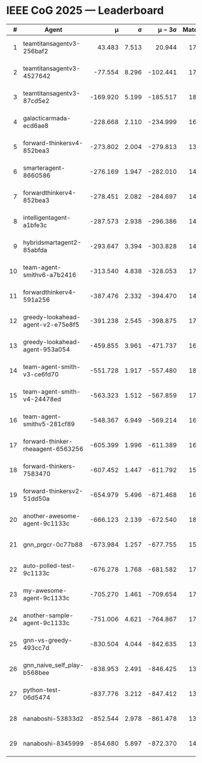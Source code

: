 # IEEE CoG 2025 — Leaderboard

| # | Agent | μ | σ | μ − 3σ | Matches | Updated |
|---:|---|---:|---:|---:|---:|---|
| 1 | teamtitansagentv3-256baf2 | 43.483 | 7.513 | 20.944 | 17396 | 2025-08-24 01:28 |
| 2 | teamtitansagentv3-4527642 | -77.554 | 8.296 | -102.441 | 17050 | 2025-08-24 01:28 |
| 3 | teamtitansagentv3-87cd5e2 | -169.920 | 5.199 | -185.517 | 18226 | 2025-08-24 01:28 |
| 4 | galacticarmada-ecd6ae8 | -228.668 | 2.110 | -234.999 | 16060 | 2025-08-24 01:28 |
| 5 | forward-thinkersv4-852bea3 | -273.802 | 2.004 | -279.813 | 13949 | 2025-08-24 01:28 |
| 6 | smarteragent-8660586 | -276.169 | 1.947 | -282.010 | 14558 | 2025-08-24 01:28 |
| 7 | forwardthinkerv4-852bea3 | -278.451 | 2.082 | -284.697 | 14091 | 2025-08-24 01:28 |
| 8 | intelligentagent-a1bfe3c | -287.573 | 2.938 | -296.386 | 14656 | 2025-08-24 01:28 |
| 9 | hybridsmartagent2-85abfda | -293.647 | 3.394 | -303.828 | 14606 | 2025-08-24 01:28 |
| 10 | team-agent-smithv6-a7b2416 | -313.540 | 4.838 | -328.053 | 17220 | 2025-08-24 01:28 |
| 11 | forwardthinkerv4-591a256 | -387.476 | 2.332 | -394.470 | 14340 | 2025-08-24 01:28 |
| 12 | greedy-lookahead-agent-v2-e75e8f5 | -391.238 | 2.545 | -398.875 | 17420 | 2025-08-24 01:28 |
| 13 | greedy-lookahead-agent-953a054 | -459.855 | 3.961 | -471.737 | 16140 | 2025-08-24 01:28 |
| 14 | team-agent-smith-v3-ce6fd70 | -551.728 | 1.917 | -557.480 | 18302 | 2025-08-24 01:28 |
| 15 | team-agent-smith-v4-24478ed | -563.323 | 1.512 | -567.859 | 17702 | 2025-08-24 01:28 |
| 16 | team-agent-smithv5-281cf89 | -548.367 | 6.949 | -569.214 | 16900 | 2025-08-24 01:28 |
| 17 | forward-thinker-rheaagent-6563256 | -605.399 | 1.996 | -611.389 | 16368 | 2025-08-24 01:28 |
| 18 | forward-thinkers-7583470 | -607.452 | 1.447 | -611.792 | 15860 | 2025-08-24 01:28 |
| 19 | forward-thinkersv2-51dd50a | -654.979 | 5.496 | -671.468 | 16568 | 2025-08-24 01:28 |
| 20 | another-awesome-agent-9c1133c | -666.123 | 2.139 | -672.540 | 18180 | 2025-08-24 01:28 |
| 21 | gnn_prgcr-0c77b88 | -673.984 | 1.257 | -677.755 | 15420 | 2025-08-24 01:28 |
| 22 | auto-polled-test-9c1133c | -676.278 | 1.768 | -681.582 | 17840 | 2025-08-24 01:28 |
| 23 | my-awesome-agent-9c1133c | -705.270 | 1.461 | -709.654 | 17220 | 2025-08-24 01:28 |
| 24 | another-sample-agent-9c1133c | -751.006 | 4.621 | -764.867 | 17380 | 2025-08-24 01:28 |
| 25 | gnn-vs-greedy-493cc7d | -830.504 | 4.044 | -842.635 | 13880 | 2025-08-24 01:28 |
| 26 | gnn_naive_self_play-b568bee | -838.953 | 2.491 | -846.425 | 13640 | 2025-08-24 01:28 |
| 27 | python-test-06d5474 | -837.776 | 3.212 | -847.412 | 13870 | 2025-08-24 01:28 |
| 28 | nanaboshi-53833d2 | -852.544 | 2.978 | -861.478 | 13340 | 2025-08-24 01:28 |
| 29 | nanaboshi-8345999 | -854.680 | 5.897 | -872.370 | 14310 | 2025-08-24 01:28 |
